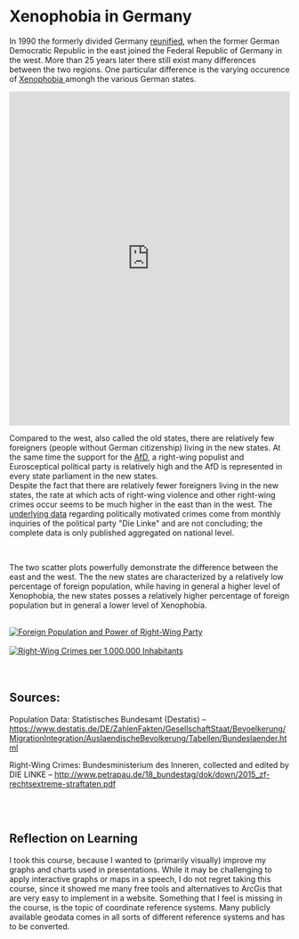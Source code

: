 # Xenophobia in Germany


In 1990 the formerly divided Germany <a href="https://en.wikipedia.org/wiki/German_reunification">reunified</a>, when the former German Democratic Republic in the east joined the  Federal Republic of Germany in the west. More than 25 years later there still exist many differences between the two regions. One particular difference is the varying occurence of <a href="https://en.wikipedia.org/wiki/Xenophobia">Xenophobia </a> amongh the various German states. 

 <iframe src="https://catata-fish.github.io/Data-Visualization-for-All-Final-Project/" style="border:0px #FFFFFF none;" scrolling="no" frameborder="1" marginheight="0px" marginwidth="0px" height="600px" width="100%"></iframe> 

<br>

Compared to the west, also called the old states, there are relatively few foreigners (people without German citizenship) living in the new states. At the same time the support for the <a href="https://en.wikipedia.org/wiki/Alternative_for_Germany">AfD</a>, a right-wing populist and Eurosceptical political party is relatively high and the AfD is represented in every state parliament in the new states.  
Despite the fact that there are relatively fewer foreigners living in the new states, the rate at which acts of right-wing violence and other right-wing crimes occur seems to be much higher in the east than in the west. The <a href="http://www.petrapau.de/18_bundestag/dok/down/2015_zf-rechtsextreme-straftaten.pdf">underlying data</a> regarding politically motivated crimes come from monthly inquiries of the political party "Die Linke" and are not concluding; the complete data is only published aggregated on national level.

<br>

The two scatter plots powerfully demonstrate the difference between the east and the west. The the new states are characterized by a relatively low percentage of foreign population, while having in general a higher level of Xenophobia, the new states posses a relatively higher percentage of foreign population but in general a lower level of Xenophobia.  

<br>

<div class='tableauPlaceholder' id='viz1491912242689' style='position: relative'><noscript><a href='#'><img alt='Foreign Population and Power of Right-Wing Party ' src='https:&#47;&#47;public.tableau.com&#47;static&#47;images&#47;Fo&#47;ForeignPop_AfD&#47;Blatt1&#47;1_rss.png' style='border: none' /></a></noscript><object class='tableauViz'  style='display:none;'><param name='host_url' value='https%3A%2F%2Fpublic.tableau.com%2F' /> <param name='site_root' value='' /><param name='name' value='ForeignPop_AfD&#47;Blatt1' /><param name='tabs' value='no' /><param name='toolbar' value='yes' /><param name='static_image' value='https:&#47;&#47;public.tableau.com&#47;static&#47;images&#47;Fo&#47;ForeignPop_AfD&#47;Blatt1&#47;1.png' /> <param name='animate_transition' value='yes' /><param name='display_static_image' value='yes' /><param name='display_spinner' value='yes' /><param name='display_overlay' value='yes' /><param name='display_count' value='yes' /></object></div><script type='text/javascript'> var divElement = document.getElementById('viz1491912242689'); var vizElement = divElement.getElementsByTagName('object')[0]; vizElement.style.width='100%'; vizElement.style.height=(divElement.offsetWidth*0.75)+'px'; var scriptElement = document.createElement('script'); scriptElement.src = 'https://public.tableau.com/javascripts/api/viz_v1.js'; vizElement.parentNode.insertBefore(scriptElement, vizElement); </script>

<br>

<div class='tableauPlaceholder' id='viz1491913619489' style='position: relative'><noscript><a href='#'><img alt='Right-Wing Crimes  per 1.000.000 Inhabitants ' src='https:&#47;&#47;public.tableau.com&#47;static&#47;images&#47;Ri&#47;Right-WingCrimes&#47;Blatt1&#47;1_rss.png' style='border: none' /></a></noscript><object class='tableauViz'  style='display:none;'><param name='host_url' value='https%3A%2F%2Fpublic.tableau.com%2F' /> <param name='site_root' value='' /><param name='name' value='Right-WingCrimes&#47;Blatt1' /><param name='tabs' value='no' /><param name='toolbar' value='yes' /><param name='static_image' value='https:&#47;&#47;public.tableau.com&#47;static&#47;images&#47;Ri&#47;Right-WingCrimes&#47;Blatt1&#47;1.png' /> <param name='animate_transition' value='yes' /><param name='display_static_image' value='yes' /><param name='display_spinner' value='yes' /><param name='display_overlay' value='yes' /><param name='display_count' value='yes' /></object></div><script type='text/javascript'> var divElement = document.getElementById('viz1491913619489'); var vizElement = divElement.getElementsByTagName('object')[0]; vizElement.style.width='100%';vizElement.style.height=(divElement.offsetWidth*0.75)+'px'; var scriptElement = document.createElement('script'); scriptElement.src = 'https://public.tableau.com/javascripts/api/viz_v1.js'; vizElement.parentNode.insertBefore(scriptElement, vizElement); </script>

<br>
<br>

<h2>Sources:</h2>
Population Data: Statistisches Bundesamt (Destatis) – <a href="https://www.destatis.de/DE/ZahlenFakten/GesellschaftStaat/Bevoelkerung/MigrationIntegration/AuslaendischeBevolkerung/Tabellen/Bundeslaender.html">https://www.destatis.de/DE/ZahlenFakten/GesellschaftStaat/Bevoelkerung/MigrationIntegration/AuslaendischeBevolkerung/Tabellen/Bundeslaender.html</a> 

Right-Wing Crimes: Bundesministerium des Inneren, collected and edited by DIE LINKE – <a href="http://www.petrapau.de/18_bundestag/dok/down/2015_zf-rechtsextreme-straftaten.pdf">http://www.petrapau.de/18_bundestag/dok/down/2015_zf-rechtsextreme-straftaten.pdf</a>

<br>
<br>

<h2>Reflection on Learning</h2>
I took this course, because I wanted to (primarily visually) improve my graphs and charts used in presentations. While it may be challenging to apply interactive graphs or maps in a speech, I do not regret taking this course, since it showed me many free tools and alternatives to ArcGis that are very easy to implement in a website.  
Something that I feel is missing in the course, is the topic of coordinate reference systems. Many publicly available geodata comes in all sorts of different reference systems and has to be converted. 

